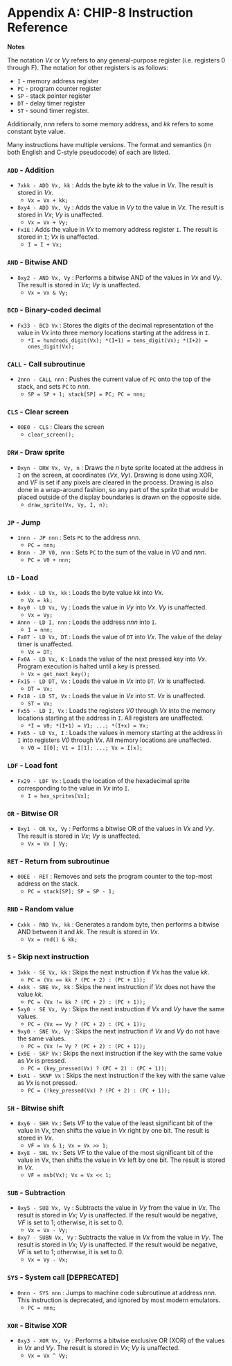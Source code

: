 # Appendix A: CHIP-8 Instruction Reference
**Notes**

The notation _Vx_ or _Vy_ refers to any general-purpose register (i.e. registers 0 through F). The notation for other registers is as follows:
- `I` - memory address register
- `PC` - program counter register
- `SP` - stack pointer register
- `DT` - delay timer register
- `ST` - sound timer register.

Additionally, _nnn_ refers to some memory address, and _kk_ refers to some constant byte value.

Many instructions have multiple versions. The format and semantics (in both English and C-style pseudocode) of each are listed.

### `ADD` - Addition
- `7xkk - ADD Vx, kk` : Adds the byte _kk_ to the value in _Vx_. The result is stored in _Vx_.
    - `Vx = Vx + kk;`
- `8xy4 - ADD Vx, Vy` : Adds the value in _Vy_ to the value in _Vx_. The result is stored in _Vx_; _Vy_ is unaffected.
    - `Vx = Vx + Vy;`
- `Fx1E` : Adds the value in _Vx_ to memory address register `I`. The result is stored in `I`; _Vx_ is unaffected.
    - `I = I + Vx;`

### `AND` - Bitwise AND
- `8xy2 - AND Vx, Vy` : Performs a bitwise AND of the values in _Vx_ and _Vy_. The result is stored in _Vx_; _Vy_ is unaffected.
    - `Vx = Vx & Vy;`

### `BCD` - Binary-coded decimal
- `Fx33 - BCD Vx` : Stores the digits of the decimal representation of the value in _Vx_ into three memory locations starting at the address in `I`.
    - `*I = hundreds_digit(Vx); *(I+1) = tens_digit(Vx); *(I+2) = ones_digit(Vx);`

### `CALL` - Call subroutinue
- `2nnn - CALL nnn` : Pushes the current value of `PC` onto the top of the stack, and sets `PC` to _nnn_.
    - `SP = SP + 1; stack[SP] = PC; PC = nnn;`

### `CLS` - Clear screen
- `00E0 - CLS` : Clears the screen
    - `clear_screen();`

### `DRW` - Draw sprite
- `Dxyn - DRW Vx, Vy, n` : Draws the _n_ byte sprite located at the address in `I` on the screen, at coordinates (_Vx_, _Vy_). Drawing is done using XOR, and _VF_ is set if any pixels are cleared in the process. Drawing is also done in a wrap-around fashion, so any part of the sprite that would be placed outside of the display boundaries is drawn on the opposite side.
    - `draw_sprite(Vx, Vy, I, n);`

### `JP` - Jump
- `1nnn - JP nnn` : Sets `PC` to the address _nnn_.
    - `PC = nnn;`
- `Bnnn - JP V0, nnn` : Sets `PC` to the sum of the value in _V0_ and _nnn_.
    - `PC = V0 + nnn;`

### `LD` - Load
- `6xkk - LD Vx, kk` : Loads the byte value _kk_ into _Vx_.
    - `Vx = kk;`
- `8xy0 - LD Vx, Vy` : Loads the value in _Vy_ into _Vx_. _Vy_ is unaffected.
    - `Vx = Vy;`
- `Annn - LD I, nnn` : Loads the address _nnn_ into `I`.
    - `I = nnn;`
- `Fx07 - LD Vx, DT` : Loads the value of `DT` into _Vx_. The value of the delay timer is unaffected.
    - `Vx = DT;`
- `Fx0A - LD Vx, K` : Loads the value of the next pressed key into _Vx_. Program execution is halted until a key is pressed.
    - `Vx = get_next_key();`
- `Fx15 - LD DT, Vx` : Loads the value in _Vx_ into `DT`. _Vx_ is unaffected.
    - `DT = Vx;`
- `Fx18 - LD ST, Vx` : Loads the value in _Vx_ into `ST`. _Vx_ is unaffected.
    - `ST = Vx;`
- `Fx55 - LD I, Vx` : Loads the registers _V0_ through _Vx_ into the memory locations starting at the address in `I`. All registers are unaffected.
    - `*I = V0; *(I+1) = V1; ...; *(I+x) = Vx;`
- `Fx65 - LD Vx, I` : Loads the values in memory starting at the address in `I` into registers _V0_ through _Vx_. All memory locations are unaffected.
    - `V0 = I[0]; V1 = I[1]; ...; Vx = I[x];`

### `LDF` - Load font
- `Fx29 - LDF Vx` : Loads the location of the hexadecimal sprite corresponding to the value in _Vx_ into `I`.
    - `I = hex_sprites[Vx];`

### `OR` - Bitwise OR
- `8xy1 - OR Vx, Vy` : Performs a bitwise OR of the values in _Vx_ and _Vy_. The result is stored in _Vx_; _Vy_ is unaffected.
    - `Vx = Vx | Vy;`

### `RET` - Return from subroutinue
- `00EE - RET` : Removes and sets the program counter to the top-most address on the stack.
    - `PC = stack[SP]; SP = SP - 1;`

### `RND` - Random value
- `Cxkk - RND Vx, kk` : Generates a random byte, then performs a bitwise AND between it and _kk_. The result is stored in _Vx_.
    - `Vx = rnd() & kk;`

### `S` - Skip next instruction
- `3xkk - SE Vx, kk` : Skips the next instruction if _Vx_ has the value _kk_.
    - `PC = (Vx == kk ? (PC + 2) : (PC + 1));`
- `4xkk - SNE Vx, kk` : Skips the next instruction if _Vx_ does not have the value _kk_.
    - `PC = (Vx != kk ? (PC + 2) : (PC + 1));`
- `5xy0 - SE Vx, Vy` : Skips the next instruction if _Vx_ and _Vy_ have the same values.
    - `PC = (Vx == Vy ? (PC + 2) : (PC + 1));`
- `9xy0 - SNE Vx, Vy` : Skips the next instruction if _Vx_ and _Vy_ do not have the same values.
    - `PC = (Vx != Vy ? (PC + 2) : (PC + 1));`
- `Ex9E - SKP Vx` : Skips the next instruction if the key with the same value as _Vx_ is pressed.
    - `PC = (key_pressed(Vx) ? (PC + 2) : (PC + 1));`
- `ExA1 - SKNP Vx` : Skips the next instruction if the key with the same value as _Vx_ is not pressed.
    - `PC = (!key_pressed(Vx) ? (PC + 2) : (PC + 1));`

### `SH` - Bitwise shift
- `8xy6 - SHR Vx` : Sets _VF_ to the value of the least significant bit of the value in Vx, then shifts the value in _Vx_ right by one bit. The result is stored in _Vx_.
    - `VF = Vx & 1; Vx = Vx >> 1;`
- `8xyE - SHL Vx` : Sets _VF_ to the value of the most significant bit of the value in Vx, then shifts the value in _Vx_ left by one bit. The result is stored in _Vx_.
    - `VF = msb(Vx); Vx = Vx << 1;`

### `SUB` - Subtraction
- `8xy5 - SUB Vx, Vy` : Subtracts the value in _Vy_ from the value in _Vx_. The result is stored in _Vx_; _Vy_ is unaffected. If the result would be negative, _VF_ is set to 1; otherwise, it is set to 0.
    - `Vx = Vx - Vy;`
- `8xy7 - SUBN Vx, Vy` : Subtracts the value in _Vx_ from the value in _Vy_. The result is stored in _Vx_; _Vy_ is unaffected. If the result would be negative, _VF_ is set to 1; otherwise, it is set to 0.
    - `Vx = Vy - Vx;`

### `SYS` - System call [DEPRECATED]
- `0nnn - SYS nnn` : Jumps to machine code subroutinue at address _nnn_. This instruction is deprecated, and ignored by most modern emulators.
    - `PC = nnn;`

### `XOR` - Bitwise XOR
- `8xy3 - XOR Vx, Vy` : Performs a bitwise exclusive OR (XOR) of the values in _Vx_ and _Vy_. The result is stored in _Vx_; _Vy_ is unaffected.
    - `Vx = Vx ^ Vy;`